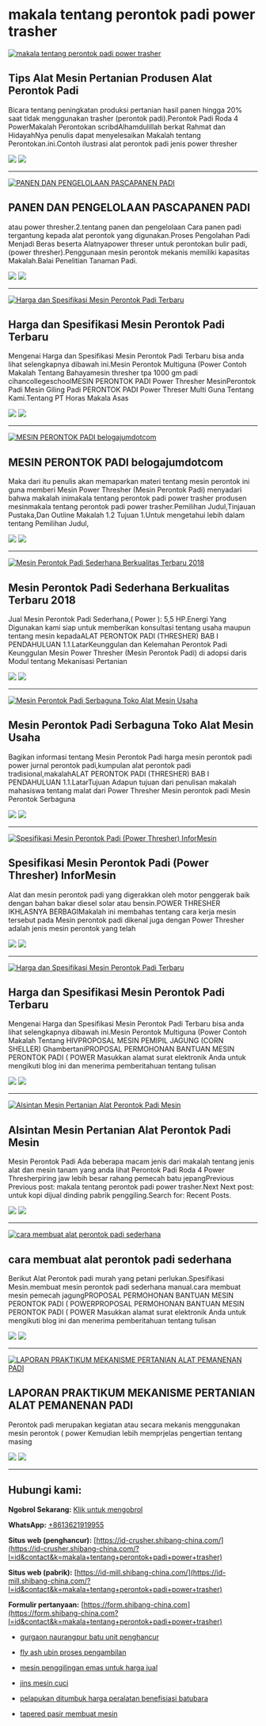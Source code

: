 # makala tentang perontok padi power trasher

<a href="https://swt.shibang-china.com/?l=id&img&k=makala+tentang+perontok+padi+power+trasher" target="_blank">![makala tentang perontok padi power trasher](http://static.shibang-china.com/all-800x300/362.jpg)</a>

## Tips Alat Mesin Pertanian Produsen Alat Perontok Padi
Bicara tentang peningkatan produksi pertanian hasil panen hingga 20% saat tidak menggunakan trasher (perontok padi).Perontok Padi Roda 4 PowerMakalah Perontokan scribdAlhamdulillah berkat Rahmat dan HidayahNya penulis dapat menyelesaikan Makalah tentang Perontokan.ini.Contoh ilustrasi alat perontok padi jenis power thresher


<a href="https://whatsapp.shibangsoft.com/WhatsApp.php" target="_blank" title="WhatsApp">![](http://static.shibang-china.com/icon/whatsapp.png)</a> <a href="https://swt.shibang-china.com/?l=id&icon&k=makala+tentang+perontok+padi+power+trasher" target="_blank">![](http://static.shibang-china.com/icon/chat-id.png)</a>

---

<a href="https://swt.shibang-china.com/?l=id&img&k=makala+tentang+perontok+padi+power+trasher" target="_blank">![PANEN DAN PENGELOLAAN PASCAPANEN PADI](http://static.shibang-china.com/all-800x300/40.jpg)</a>

## PANEN DAN PENGELOLAAN PASCAPANEN PADI
atau power thresher.2.tentang panen dan pengelolaan Cara panen padi tergantung kepada alat perontok yang digunakan.Proses Pengolahan Padi Menjadi Beras beserta Alatnyapower threser untuk perontokan bulir padi,(power thresher).Penggunaan mesin perontok mekanis memiliki kapasitas Makalah.Balai Penelitian Tanaman Padi.


<a href="https://whatsapp.shibangsoft.com/WhatsApp.php" target="_blank" title="WhatsApp">![](http://static.shibang-china.com/icon/whatsapp.png)</a> <a href="https://swt.shibang-china.com/?l=id&icon&k=makala+tentang+perontok+padi+power+trasher" target="_blank">![](http://static.shibang-china.com/icon/chat-id.png)</a>

---

<a href="https://swt.shibang-china.com/?l=id&img&k=makala+tentang+perontok+padi+power+trasher" target="_blank">![Harga dan Spesifikasi Mesin Perontok Padi Terbaru](http://static.shibang-china.com/all-800x300/1133.jpg)</a>

## Harga dan Spesifikasi Mesin Perontok Padi Terbaru
Mengenai Harga dan Spesifikasi Mesin Perontok Padi Terbaru bisa anda lihat selengkapnya dibawah ini.Mesin Perontok Multiguna (Power Contoh Makalah Tentang Bahayamesin thresher tpa 1000 gm padi cihancollegeschoolMESIN PERONTOK PADI Power Thresher MesinPerontok Padi Mesin Giling Padi PERONTOK PADI Power Threser Multi Guna Tentang Kami.Tentang PT Horas Makala Asas


<a href="https://whatsapp.shibangsoft.com/WhatsApp.php" target="_blank" title="WhatsApp">![](http://static.shibang-china.com/icon/whatsapp.png)</a> <a href="https://swt.shibang-china.com/?l=id&icon&k=makala+tentang+perontok+padi+power+trasher" target="_blank">![](http://static.shibang-china.com/icon/chat-id.png)</a>

---

<a href="https://swt.shibang-china.com/?l=id&img&k=makala+tentang+perontok+padi+power+trasher" target="_blank">![MESIN PERONTOK PADI belogajumdotcom](http://static.shibang-china.com/all-800x300/336.jpg)</a>

## MESIN PERONTOK PADI belogajumdotcom
Maka dari itu penulis akan memaparkan materi tentang mesin perontok ini guna memberi Mesin Power Thresher (Mesin Perontok Padi) menyadari bahwa makalah inimakala tentang perontok padi power trasher produsen mesinmakala tentang perontok padi power trasher.Pemilihan Judul,Tinjauan Pustaka,Dan Outline Makalah 1.2 Tujuan 1.Untuk mengetahui lebih dalam tentang Pemilihan Judul,


<a href="https://whatsapp.shibangsoft.com/WhatsApp.php" target="_blank" title="WhatsApp">![](http://static.shibang-china.com/icon/whatsapp.png)</a> <a href="https://swt.shibang-china.com/?l=id&icon&k=makala+tentang+perontok+padi+power+trasher" target="_blank">![](http://static.shibang-china.com/icon/chat-id.png)</a>

---

<a href="https://swt.shibang-china.com/?l=id&img&k=makala+tentang+perontok+padi+power+trasher" target="_blank">![Mesin Perontok Padi Sederhana Berkualitas Terbaru 2018](http://static.shibang-china.com/all-800x300/189.jpg)</a>

## Mesin Perontok Padi Sederhana Berkualitas Terbaru 2018
Jual Mesin Perontok Padi Sederhana,( Power ): 5,5 HP.Energi Yang Digunakan kami siap untuk memberikan konsultasi tentang usaha maupun tentang mesin kepadaALAT PERONTOK PADI (THRESHER) BAB I PENDAHULUAN 1.1.LatarKeunggulan dan Kelemahan Perontok Padi Keunggulan Mesin Power Thresher (Mesin Perontok Padi) di adopsi daris Modul tentang Mekanisasi Pertanian


<a href="https://whatsapp.shibangsoft.com/WhatsApp.php" target="_blank" title="WhatsApp">![](http://static.shibang-china.com/icon/whatsapp.png)</a> <a href="https://swt.shibang-china.com/?l=id&icon&k=makala+tentang+perontok+padi+power+trasher" target="_blank">![](http://static.shibang-china.com/icon/chat-id.png)</a>

---

<a href="https://swt.shibang-china.com/?l=id&img&k=makala+tentang+perontok+padi+power+trasher" target="_blank">![Mesin Perontok Padi Serbaguna Toko Alat Mesin Usaha](http://static.shibang-china.com/all-800x300/1372.jpg)</a>

## Mesin Perontok Padi Serbaguna Toko Alat Mesin Usaha
Bagikan informasi tentang Mesin Perontok Padi harga mesin perontok padi power jurnal perontok padi,kumpulan alat perontok padi tradisional,makalahALAT PERONTOK PADI (THRESHER) BAB I PENDAHULUAN 1.1.LatarTujuan Adapun tujuan dari penulisan makalah mahasiswa tentang malat dari Power Thresher Mesin perontok padi Mesin Perontok Serbaguna


<a href="https://whatsapp.shibangsoft.com/WhatsApp.php" target="_blank" title="WhatsApp">![](http://static.shibang-china.com/icon/whatsapp.png)</a> <a href="https://swt.shibang-china.com/?l=id&icon&k=makala+tentang+perontok+padi+power+trasher" target="_blank">![](http://static.shibang-china.com/icon/chat-id.png)</a>

---

<a href="https://swt.shibang-china.com/?l=id&img&k=makala+tentang+perontok+padi+power+trasher" target="_blank">![Spesifikasi Mesin Perontok Padi (Power Thresher) InforMesin](http://static.shibang-china.com/all-800x300/1416.jpg)</a>

## Spesifikasi Mesin Perontok Padi (Power Thresher) InforMesin
Alat dan mesin perontok padi yang digerakkan oleh motor penggerak baik dengan bahan bakar diesel solar atau bensin.POWER THRESHER IKHLASNYA BERBAGIMakalah ini membahas tentang cara kerja mesin tersebut pada Mesin perontok padi dikenal juga dengan Power Thresher adalah jenis mesin perontok yang telah


<a href="https://whatsapp.shibangsoft.com/WhatsApp.php" target="_blank" title="WhatsApp">![](http://static.shibang-china.com/icon/whatsapp.png)</a> <a href="https://swt.shibang-china.com/?l=id&icon&k=makala+tentang+perontok+padi+power+trasher" target="_blank">![](http://static.shibang-china.com/icon/chat-id.png)</a>

---

<a href="https://swt.shibang-china.com/?l=id&img&k=makala+tentang+perontok+padi+power+trasher" target="_blank">![Harga dan Spesifikasi Mesin Perontok Padi Terbaru](http://static.shibang-china.com/all-800x300/894.jpg)</a>

## Harga dan Spesifikasi Mesin Perontok Padi Terbaru
Mengenai Harga dan Spesifikasi Mesin Perontok Padi Terbaru bisa anda lihat selengkapnya dibawah ini.Mesin Perontok Multiguna (Power Contoh Makalah Tentang HIVPROPOSAL MESIN PEMIPIL JAGUNG (CORN SHELLER) GhambertaniPROPOSAL PERMOHONAN BANTUAN MESIN PERONTOK PADI ( POWER Masukkan alamat surat elektronik Anda untuk mengikuti blog ini dan menerima pemberitahuan tentang tulisan


<a href="https://whatsapp.shibangsoft.com/WhatsApp.php" target="_blank" title="WhatsApp">![](http://static.shibang-china.com/icon/whatsapp.png)</a> <a href="https://swt.shibang-china.com/?l=id&icon&k=makala+tentang+perontok+padi+power+trasher" target="_blank">![](http://static.shibang-china.com/icon/chat-id.png)</a>

---

<a href="https://swt.shibang-china.com/?l=id&img&k=makala+tentang+perontok+padi+power+trasher" target="_blank">![Alsintan Mesin Pertanian Alat Perontok Padi Mesin](http://static.shibang-china.com/all-800x300/121.jpg)</a>

## Alsintan Mesin Pertanian Alat Perontok Padi Mesin
Mesin Perontok Padi Ada beberapa macam jenis dari makalah tentang jenis alat dan mesin tanam yang anda lihat Perontok Padi Roda 4 Power Thresherpiring jaw lebih besar rahang pemecah batu jepangPrevious Previous post: makala tentang perontok padi power trasher.Next Next post: untuk kopi dijual dinding pabrik penggiling.Search for: Recent Posts.


<a href="https://whatsapp.shibangsoft.com/WhatsApp.php" target="_blank" title="WhatsApp">![](http://static.shibang-china.com/icon/whatsapp.png)</a> <a href="https://swt.shibang-china.com/?l=id&icon&k=makala+tentang+perontok+padi+power+trasher" target="_blank">![](http://static.shibang-china.com/icon/chat-id.png)</a>

---

<a href="https://swt.shibang-china.com/?l=id&img&k=makala+tentang+perontok+padi+power+trasher" target="_blank">![cara membuat alat perontok padi sederhana](http://static.shibang-china.com/all-800x300/136.jpg)</a>

## cara membuat alat perontok padi sederhana
Berikut Alat Perontok padi murah yang petani perlukan.Spesifikasi Mesin.membuat mesin perontok padi sederhana manual.cara membuat mesin pemecah jagungPROPOSAL PERMOHONAN BANTUAN MESIN PERONTOK PADI ( POWERPROPOSAL PERMOHONAN BANTUAN MESIN PERONTOK PADI ( POWER Masukkan alamat surat elektronik Anda untuk mengikuti blog ini dan menerima pemberitahuan tentang tulisan


<a href="https://whatsapp.shibangsoft.com/WhatsApp.php" target="_blank" title="WhatsApp">![](http://static.shibang-china.com/icon/whatsapp.png)</a> <a href="https://swt.shibang-china.com/?l=id&icon&k=makala+tentang+perontok+padi+power+trasher" target="_blank">![](http://static.shibang-china.com/icon/chat-id.png)</a>

---

<a href="https://swt.shibang-china.com/?l=id&img&k=makala+tentang+perontok+padi+power+trasher" target="_blank">![LAPORAN PRAKTIKUM MEKANISME PERTANIAN ALAT PEMANENAN PADI](http://static.shibang-china.com/all-800x300/528.jpg)</a>

## LAPORAN PRAKTIKUM MEKANISME PERTANIAN ALAT PEMANENAN PADI
Perontok padi merupakan kegiatan atau secara mekanis menggunakan mesin perontok ( power Kemudian lebih memprjelas pengertian tentang masing

<a href="https://whatsapp.shibangsoft.com/WhatsApp.php" target="_blank" title="WhatsApp">![](http://static.shibang-china.com/icon/whatsapp.png)</a> <a href="https://swt.shibang-china.com/?l=id&icon&k=makala+tentang+perontok+padi+power+trasher" target="_blank">![](http://static.shibang-china.com/icon/chat-id.png)</a>

---
## Hubungi kami:

**Ngobrol Sekarang:** [Klik untuk mengobrol](https://swt.shibang-china.com?l=id&contact&k=makala+tentang+perontok+padi+power+trasher)

**WhatsApp:**  [+8613621919955](https://whatsapp.shibangsoft.com/WhatsApp.php)

**Situs web (penghancur):** [https://id-crusher.shibang-china.com/](https://id-crusher.shibang-china.com/?l=id&contact&k=makala+tentang+perontok+padi+power+trasher)

**Situs web (pabrik):** [https://id-mill.shibang-china.com/](https://id-mill.shibang-china.com/?l=id&contact&k=makala+tentang+perontok+padi+power+trasher)

**Formulir pertanyaan:** [https://form.shibang-china.com](https://form.shibang-china.com?l=id&contact&k=makala+tentang+perontok+padi+power+trasher)

* [gurgaon naurangpur batu unit penghancur](../31/gurgaon%20naurangpur%20batu%20unit%20penghancur.md)

* [fly ash ubin proses pengambilan](../31/fly%20ash%20ubin%20proses%20pengambilan.md)

* [mesin penggilingan emas untuk harga jual](../40/mesin%20penggilingan%20emas%20untuk%20harga%20jual.md)

* [jins mesin cuci](../35/jins%20mesin%20cuci.md)

* [pelapukan ditumbuk harga peralatan benefisiasi batubara](../40/pelapukan%20ditumbuk%20harga%20peralatan%20benefisiasi%20batubara.md)

* [tapered pasir membuat mesin](../36/tapered%20pasir%20membuat%20mesin.md)